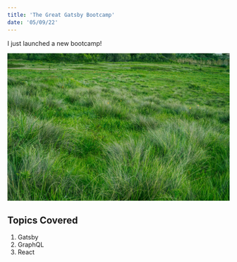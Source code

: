 ```yaml
---
title: 'The Great Gatsby Bootcamp'
date: '05/09/22'
---
```


I just launched a new bootcamp!

![Grass](grass.jpg)

## Topics Covered

1. Gatsby
2. GraphQL
3. React